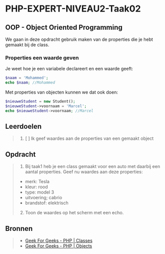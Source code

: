 # PHP-EXPERT-NIVEAU2-Taak02

## OOP - Object Oriented Programming

We gaan in deze opdracht gebruik maken van de properties die je hebt gemaakt bij de class.

### Properties een waarde geven

Je weet hoe je een variabele declareert en een waarde geeft:
```php
$naam = 'Mohammed';
echo $naam; //Mohammed
```

Met properties van objecten kunnen we dat ook doen:

```php
$nieuweStudent = new Student();
$nieuweStudent->voornaam = 'Marcel';
echo $nieuweStudent->voornaam; //Marcel
```


## Leerdoelen

> 1. [ ] Ik geef waardes aan de properties van een gemaakt object

## Opdracht

> 1. Bij taak1 heb je een class gemaakt voor een auto met daarbij een aantal properties. Geef nu waardes aan deze properties: 
> - merk: Tesla
> - kleur: rood
> - type: model 3
> - uitvoering; cabrio
> - brandstof: elektrisch
> 2. Toon de waardes op het scherm met een echo.

## Bronnen

> * [Geek For Geeks - PHP | Classes](https://www.geeksforgeeks.org/php-classes/)
> * [Geek For Geeks - PHP | Objects](https://www.geeksforgeeks.org/php-objects/)
